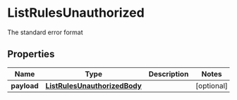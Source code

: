 

# ListRulesUnauthorized

The standard error format
## Properties

Name | Type | Description | Notes
------------ | ------------- | ------------- | -------------
**payload** | [**ListRulesUnauthorizedBody**](ListRulesUnauthorizedBody.md) |  |  [optional]



